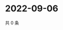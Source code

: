 # 2022-09-06

共 0 条

<!-- BEGIN WEIBO -->
<!-- 最后更新时间 Tue Sep 06 2022 15:36:27 GMT+0800 (China Standard Time) -->

<!-- END WEIBO -->
